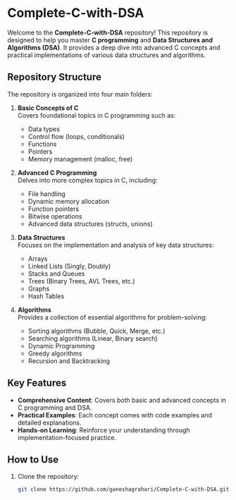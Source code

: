 # Complete-C-with-DSA

Welcome to the **Complete-C-with-DSA** repository! This repository is designed to help you master **C programming** and **Data Structures and Algorithms (DSA)**. It provides a deep dive into advanced C concepts and practical implementations of various data structures and algorithms.

## Repository Structure

The repository is organized into four main folders:

1. **Basic Concepts of C**  
   Covers foundational topics in C programming such as:
   - Data types
   - Control flow (loops, conditionals)
   - Functions
   - Pointers
   - Memory management (malloc, free)
   
2. **Advanced C Programming**  
   Delves into more complex topics in C, including:
   - File handling
   - Dynamic memory allocation
   - Function pointers
   - Bitwise operations
   - Advanced data structures (structs, unions)

3. **Data Structures**  
   Focuses on the implementation and analysis of key data structures:
   - Arrays
   - Linked Lists (Singly, Doubly)
   - Stacks and Queues
   - Trees (Binary Trees, AVL Trees, etc.)
   - Graphs
   - Hash Tables

4. **Algorithms**  
   Provides a collection of essential algorithms for problem-solving:
   - Sorting algorithms (Bubble, Quick, Merge, etc.)
   - Searching algorithms (Linear, Binary search)
   - Dynamic Programming
   - Greedy algorithms
   - Recursion and Backtracking

## Key Features

- **Comprehensive Content**: Covers both basic and advanced concepts in C programming and DSA.
- **Practical Examples**: Each concept comes with code examples and detailed explanations.
- **Hands-on Learning**: Reinforce your understanding through implementation-focused practice.

## How to Use

1. Clone the repository:
   ```bash
   git clone https://github.com/ganeshagrahari/Complete-C-with-DSA.git

